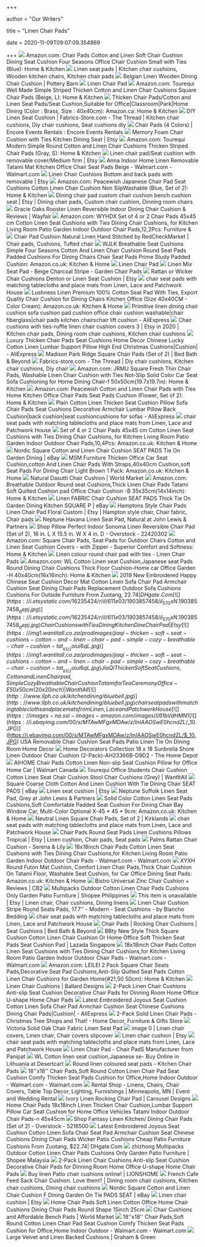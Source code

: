 +++
        
author = "Our Writers"
        
title = "Linen Chair Pads"
        
date = 2020-11-09T09:07:09.354869
        
+++
[ ![](https://images-na.ssl-images-amazon.com/images/I/61%2BgKWbtjZL._AC_SX522_.jpg)](https://images-na.ssl-images-amazon.com/images/I/61%2BgKWbtjZL._AC_SX522_.jpg) Amazon.com: Chair Pads Cotton and Linen Soft Chair Cushion Dining Seat  Cushion Four Seasons Office Chair Cushion Small with Ties (Blue): Home &  Kitchen
[ ![](https://i.pinimg.com/originals/07/e2/d4/07e2d4dbcce1c58633a678fa64358c3a.jpg)](https://i.pinimg.com/originals/07/e2/d4/07e2d4dbcce1c58633a678fa64358c3a.jpg) Linen seat pads | Kitchen chair cushions, Wooden kitchen chairs, Kitchen chair  pads
[ ![](https://assets.pbimgs.com/pbimgs/ab/images/dp/wcm/202034/0718/belgian-linen-dining-chair-cushion-c.jpg)](https://assets.pbimgs.com/pbimgs/ab/images/dp/wcm/202034/0718/belgian-linen-dining-chair-cushion-c.jpg) Belgian Linen Wooden Dining Chair Cushion | Pottery Barn
[ ![](https://www.provincialhomeliving.com.au//media/catalog/product/cache/1/thumbnail/9df78eab33525d08d6e5fb8d27136e95/1/0/1053033_A.jpg)](https://www.provincialhomeliving.com.au//media/catalog/product/cache/1/thumbnail/9df78eab33525d08d6e5fb8d27136e95/1/0/1053033_A.jpg) Linen Chair Pad
[ ![](https://images-na.ssl-images-amazon.com/images/I/61y29Fq0L5L._AC_SX522_.jpg)](https://images-na.ssl-images-amazon.com/images/I/61y29Fq0L5L._AC_SX522_.jpg) Amazon.com: Tourequi Well Made Simple Striped Thicken Cotton and Linen  Chair Cushions Square Chair Pads (Beige, L): Home & Kitchen
[ ![](https://images-na.ssl-images-amazon.com/images/I/71wcvXIJnSL._AC_SL1024_.jpg)](https://images-na.ssl-images-amazon.com/images/I/71wcvXIJnSL._AC_SL1024_.jpg) Thicken Chair Pads/Cotton and Linen Seat Pads/Seat Cushion,Suitable for  Office|Classroom|Park|Home Dining (Color : Brass, Size : 40x40cm):  Amazon.ca: Home & Kitchen
[ ![](https://i.pinimg.com/originals/4b/57/22/4b5722bf8366120796183c96df7eb87e.jpg)](https://i.pinimg.com/originals/4b/57/22/4b5722bf8366120796183c96df7eb87e.jpg) DIY Linen Seat Cushion | Fabrics-Store.com - The Thread | Kitchen chair  cushions, Diy chair cushions, Seat cushions diy
[ ![](https://www.encoreeventsrentals.com/wp-content/uploads/2017/08/Chair-Pad-Natural-Linen-1.jpg)](https://www.encoreeventsrentals.com/wp-content/uploads/2017/08/Chair-Pad-Natural-Linen-1.jpg) Chair Pads (4 Colors) | Encore Events Rentals : Encore Events Rentals
[ ![](https://i.etsystatic.com/16235424/r/il/d6e811/1852666196/il_570xN.1852666196_j660.jpg)](https://i.etsystatic.com/16235424/r/il/d6e811/1852666196/il_570xN.1852666196_j660.jpg) Memory Foam Chair Cushion with Ties Kitchen Dining Seat | Etsy
[ ![](https://images-na.ssl-images-amazon.com/images/I/51lt%2B%2BLhI-L._AC_SX522_.jpg)](https://images-na.ssl-images-amazon.com/images/I/51lt%2B%2BLhI-L._AC_SX522_.jpg) Amazon.com: Tourequi Modern Simple Round Cotton and Linen Chair Cushions  Thicken Striped Chair Pads (Gray, S): Home & Kitchen
[ ![](https://i.etsystatic.com/16757758/r/il/5ca4e3/1798836008/il_570xN.1798836008_itv1.jpg)](https://i.etsystatic.com/16757758/r/il/5ca4e3/1798836008/il_570xN.1798836008_itv1.jpg) Linen chair pad/Seat cushion with removable cover/Medium firm | Etsy
[ ![](https://i5.walmartimages.com/asr/cdd76468-1691-4798-8599-8f854e58db81_1.d6ad6ea7f41f18dab0d41c1cc75d1240.jpeg)](https://i5.walmartimages.com/asr/cdd76468-1691-4798-8599-8f854e58db81_1.d6ad6ea7f41f18dab0d41c1cc75d1240.jpeg) Anna Indoor Home Linen Removable Tatami Mat Kitchen Office Chair Seat Pads  Beige - Walmart.com - Walmart.com
[ ![](https://i.etsystatic.com/16757758/r/il/cea9fc/1774635800/il_570xN.1774635800_t5zh.jpg)](https://i.etsystatic.com/16757758/r/il/cea9fc/1774635800/il_570xN.1774635800_t5zh.jpg) Linen Chair Cushions Bottom and back pads with removable | Etsy
[ ![](https://images-na.ssl-images-amazon.com/images/I/71gMQ1uN7bL._AC_SX522_.jpg)](https://images-na.ssl-images-amazon.com/images/I/71gMQ1uN7bL._AC_SX522_.jpg) Amazon.com: Peacewish Japanese Chair Pad Seat Cushions Cotton Linen Chair  Cushion Non SlipWashable (Blue, Set of 2): Home & Kitchen
[ ![](https://i.pinimg.com/736x/01/af/84/01af842d79c22cd4a2f6155afcd1d769.jpg)](https://i.pinimg.com/736x/01/af/84/01af842d79c22cd4a2f6155afcd1d769.jpg) Dining chair pad custom chair cushion bench cushion seat | Etsy | Dining chair  pads, Custom chair cushion, Dinning room chairs
[ ![](https://secure.img1-fg.wfcdn.com/im/04441806/resize-h800-w800%5Ecompr-r85/7596/75966943/Rooster+Linen+Reversible+Indoor+Dining+Chair+Cushion.jpg)](https://secure.img1-fg.wfcdn.com/im/04441806/resize-h800-w800%5Ecompr-r85/7596/75966943/Rooster+Linen+Reversible+Indoor+Dining+Chair+Cushion.jpg) Gracie Oaks Rooster Linen Reversible Indoor Dining Chair Cushion & Reviews  | Wayfair
[ ![](https://images-na.ssl-images-amazon.com/images/I/61F7Zb0yBLL._AC_SY355_.jpg)](https://images-na.ssl-images-amazon.com/images/I/61F7Zb0yBLL._AC_SY355_.jpg) Amazon.com: WYHDX Set of 4 or 2 Chair Pads 45x45 cm Cotton Linen Seat  Cushions with Ties Dining Chair Cushions, for Kitchen Living Room Patio  Garden Indoor Outdoor Chair Pads,12,2Pcs: Furniture &
[ ![](https://i.pinimg.com/originals/92/61/3f/92613fe524219ab6639e0fc072b2b444.jpg)](https://i.pinimg.com/originals/92/61/3f/92613fe524219ab6639e0fc072b2b444.jpg) Chair Pad Cushion Natural Linen Hand Stitched by RedCheckMarket | Chair pads,  Cushions, Tufted chair
[ ![](https://images-na.ssl-images-amazon.com/images/I/61HBFUUDvaL._AC_SY450_.jpg)](https://images-na.ssl-images-amazon.com/images/I/61HBFUUDvaL._AC_SY450_.jpg) WJLK Breathable Seat Cushions Simple Four Seasons Cotton And Linen Chair  Cushion Round Seat Pads Padded Cushions For Dining Chairs Chair Seat Pads  Prime Study Padded Cushion: Amazon.co.uk: Kitchen & Home
[ ![](https://www.provincialhomeliving.com.au//media/catalog/product/cache/1/thumbnail/9df78eab33525d08d6e5fb8d27136e95/1/0/1053034_A.jpg)](https://www.provincialhomeliving.com.au//media/catalog/product/cache/1/thumbnail/9df78eab33525d08d6e5fb8d27136e95/1/0/1053034_A.jpg) Linen Chair Pad
[ ![](https://www.lamaisonbleue.co.uk/productpics/2599_z.jpg)](https://www.lamaisonbleue.co.uk/productpics/2599_z.jpg) Linen Mix Seat Pad - Beige Charcoal Stripe - Garden Chair Pads
[ ![](https://i.etsystatic.com/8620593/r/il/3808c3/2031629896/il_570xN.2031629896_9vle.jpg)](https://i.etsystatic.com/8620593/r/il/3808c3/2031629896/il_570xN.2031629896_9vle.jpg) Rattan or Wicker Chair Cushions Denton or Linen Seat Cushion | Etsy
[ ![](http://www.llph.co.uk/kitchendining/primavera-colourrange.jpg)](http://www.llph.co.uk/kitchendining/primavera-colourrange.jpg) chair seat pads with matching tablecloths and place mats from Linen, Lace  and Patchwork House
[ ![](https://images-na.ssl-images-amazon.com/images/I/714acT-T7bL._AC_SL1280_.jpg)](https://images-na.ssl-images-amazon.com/images/I/714acT-T7bL._AC_SL1280_.jpg) Lushness Linen Premium 100% Cotton Seat Pad With Ties, Export Quality Chair  Cushion for Dining Chairs Kitchen Office (Size 40x40CM - Color Cream):  Amazon.co.uk: Kitchen & Home
[ ![](https://ae01.alicdn.com/kf/HTB1TV5qIFXXXXb.XpXXq6xXFXXXx/Primitive-linen-dining-chair-cushion-sofa-cushion-pad-cushion-office-chair-cushion-washable.jpg)](https://ae01.alicdn.com/kf/HTB1TV5qIFXXXXb.XpXXq6xXFXXXx/Primitive-linen-dining-chair-cushion-sofa-cushion-pad-cushion-office-chair-cushion-washable.jpg) Primitive linen dining chair cushion sofa cushion pad cushion office chair  cushion washable|chair fiberglass|chair pads kitchen chairschair lift  cushion - AliExpress
[ ![](https://i.pinimg.com/originals/38/77/93/3877930c2c874f297c5e1db274a3048a.jpg)](https://i.pinimg.com/originals/38/77/93/3877930c2c874f297c5e1db274a3048a.jpg) Chair cushions with ties-ruffle linen chair cushion covers 3 | Etsy in 2020  | Kitchen chair pads, Dining room chair cushions, Kitchen chair cushions
[ ![](https://ae01.alicdn.com/kf/HTB1UDCjXznuK1RkSmFPq6AuzFXa7/Luxury-Thicken-Chair-Pads-Seat-Cushions-Home-Decor-Chinese-Lucky-Cotton-Linen-Lumbar-Support-Pillow-High.jpg_Q90.jpg_.webp)](https://ae01.alicdn.com/kf/HTB1UDCjXznuK1RkSmFPq6AuzFXa7/Luxury-Thicken-Chair-Pads-Seat-Cushions-Home-Decor-Chinese-Lucky-Cotton-Linen-Lumbar-Support-Pillow-High.jpg_Q90.jpg_.webp) Luxury Thicken Chair Pads Seat Cushions Home Decor Chinese Lucky Cotton  Linen Lumbar Support Pillow High End Christmas Cushions|Cushion| -  AliExpress
[ ![](https://b3h2.scene7.com/is/image/BedBathandBeyond/186089864492988p?$690$&wid=690&hei=690)](https://b3h2.scene7.com/is/image/BedBathandBeyond/186089864492988p?$690$&wid=690&hei=690) Madison Park Ridge Square Chair Pads (Set of 2) | Bed Bath & Beyond
[ ![](https://i.pinimg.com/originals/ed/45/0d/ed450d7d2f9a7e53b632f1afe42e377e.jpg)](https://i.pinimg.com/originals/ed/45/0d/ed450d7d2f9a7e53b632f1afe42e377e.jpg) Fabrics-store.com - The Thread | Diy chair cushions, Kitchen chair cushions,  Diy chair
[ ![](https://images-na.ssl-images-amazon.com/images/I/61oAG-G1FkL._AC_SX522_.jpg)](https://images-na.ssl-images-amazon.com/images/I/61oAG-G1FkL._AC_SX522_.jpg) Amazon.com: JRMU Square Fresh Thin Chair Pads, Washable Linen Chair Cushion  with Ties Not-Slip Solid Color Car Seat Sofa Cushioning for Home Dining  Chair-f 50x50cm(19.7x19.7in): Home & Kitchen
[ ![](https://images-na.ssl-images-amazon.com/images/I/71kDkh%2BgUeL._AC_SL1001_.jpg)](https://images-na.ssl-images-amazon.com/images/I/71kDkh%2BgUeL._AC_SL1001_.jpg) Amazon.com: Peacewish Cotton and Linen Chair Pads with Ties Home Kitchen  Office Chair Pads Seat Pads Cushion (Flower, Set of 2): Home & Kitchen
[ ![](https://ae01.alicdn.com/kf/HTB1CErYgYsTMeJjy1zcq6xAgXXaY/Plain-Cotton-Linen-Thicken-Seat-Cushion-Pillow-Sofa-Chair-Pads-Seat-Cushions-Decorative-Armchair-Lumbar-Pillow.jpg_Q90.jpg_.webp)](https://ae01.alicdn.com/kf/HTB1CErYgYsTMeJjy1zcq6xAgXXaY/Plain-Cotton-Linen-Thicken-Seat-Cushion-Pillow-Sofa-Chair-Pads-Seat-Cushions-Decorative-Armchair-Lumbar-Pillow.jpg_Q90.jpg_.webp) Plain Cotton Linen Thicken Seat Cushion Pillow Sofa Chair Pads Seat Cushions  Decorative Armchair Lumbar Pillow Back Cushion|back cushion|seat  cushioncushions for sofas - AliExpress
[ ![](http://www.llph.co.uk/kitchendining/CountyTickingSeatPadGrey.jpg)](http://www.llph.co.uk/kitchendining/CountyTickingSeatPadGrey.jpg) chair seat pads with matching tablecloths and place mats from Linen, Lace  and Patchwork House
[ ![](https://images-na.ssl-images-amazon.com/images/I/71JTaP3G5xL._AC_SY450_.jpg)](https://images-na.ssl-images-amazon.com/images/I/71JTaP3G5xL._AC_SY450_.jpg) Set of 4 or 2 Chair Pads 45x45 cm Cotton Linen Seat Cushions with Ties  Dining Chair Cushions, for Kitchen Living Room Patio Garden Indoor Outdoor Chair  Pads,10,4Pcs: Amazon.co.uk: Kitchen & Home
[ ![](https://i.ebayimg.com/images/g/yzsAAOSwCaJe7FH5/s-l300.jpg)](https://i.ebayimg.com/images/g/yzsAAOSwCaJe7FH5/s-l300.jpg) Nordic Square Cotton and Linen Chair Cushion SEAT PADS Tie On Garden Dining  | eBay
[ ![](https://images-na.ssl-images-amazon.com/images/I/61LH39GVIqL._AC_SL1001_.jpg)](https://images-na.ssl-images-amazon.com/images/I/61LH39GVIqL._AC_SL1001_.jpg) MSM Furniture Thicken Office Car Seat Cushion,cotton And Linen Chair Pads  With Straps,40x40cm Cushion,soft Seat Pads For Dining Chair Light Brown 1  Pack: Amazon.co.uk: Kitchen & Home
[ ![](https://ii2.worldmarket.com/fcgi-bin/iipsrv.fcgi?FIF=/images/worldmarket/source/21932_XXX_v1.tif&wid=650&cvt=jpeg)](https://ii2.worldmarket.com/fcgi-bin/iipsrv.fcgi?FIF=/images/worldmarket/source/21932_XXX_v1.tif&wid=650&cvt=jpeg) Natural Dasutti Chair Cushion | World Market
[ ![](https://images-na.ssl-images-amazon.com/images/I/61O%2BwwFbptL._AC_SX522_.jpg)](https://images-na.ssl-images-amazon.com/images/I/61O%2BwwFbptL._AC_SX522_.jpg) Amazon.com: Breathable Outdoor Round seat Cushions,Thick Linen Chair Pads  Tatami Soft Quilted Cushion pad Office Chair Cushion -B 35x35cm(14x14inch):  Home & Kitchen
[ ![](https://pg-cdn-a2.datacaciques.com/00/MTQ4NTU1/19/11/19/je2xt6dzl9994v9t/26f9bb3ec65f4046.jpg)](https://pg-cdn-a2.datacaciques.com/00/MTQ4NTU1/19/11/19/je2xt6dzl9994v9t/26f9bb3ec65f4046.jpg) Linen FABRIC Chair Cushion SEAT PADS Thick Tie On Garden Dining Kitchen  SQUARE P | eBay
[ ![](https://i.pinimg.com/originals/94/48/fb/9448fbaf2f18d3958474043a422580dd.jpg)](https://i.pinimg.com/originals/94/48/fb/9448fbaf2f18d3958474043a422580dd.jpg) Hamptons Style Chair Pads Linen Chair Pad Floral Custom | Etsy | Hampton  style chair, Chair fabric, Chair pads
[ ![](https://johnlewis.scene7.com/is/image/JohnLewis/237189649?$rsp-pdp-port-1440$)](https://johnlewis.scene7.com/is/image/JohnLewis/237189649?$rsp-pdp-port-1440$) Neptune Havana Linen Seat Pad, Natural at John Lewis & Partners
[ ![](https://ak1.ostkcdn.com/images/products/22420302/Pillow-Perfect-Indoor-Sonoma-Linen-Reversible-Chair-Pad-Set-of-2-16-in.-L-X-15.5-in.-W-X-4-in.-D-e991a254-3817-45eb-b41f-4d6ae0660f73.jpg)](https://ak1.ostkcdn.com/images/products/22420302/Pillow-Perfect-Indoor-Sonoma-Linen-Reversible-Chair-Pad-Set-of-2-16-in.-L-X-15.5-in.-W-X-4-in.-D-e991a254-3817-45eb-b41f-4d6ae0660f73.jpg) Shop Pillow Perfect Indoor Sonoma Linen Reversible Chair Pad (Set of 2), 16  in. L X 15.5 in. W X 4 in. D - Overstock - 22420302
[ ![](https://images-na.ssl-images-amazon.com/images/I/81OaLmdr78L._AC_SX522_.jpg)](https://images-na.ssl-images-amazon.com/images/I/81OaLmdr78L._AC_SX522_.jpg) Amazon.com: Square Chair Pads, Seat Pads for Outdoor Chairs Cotton and Linen  Seat Cushion Covers - with Zipper - Superior Comfort and Softness: Home &  Kitchen
[ ![](https://www.lamaisonbleue.co.uk/productpics/1249_z.jpg)](https://www.lamaisonbleue.co.uk/productpics/1249_z.jpg) Linen colour round chair pad with ties - Linen Chair Pads
[ ![](https://images-na.ssl-images-amazon.com/images/I/61WUjrRS2dL._AC_SX522_.jpg)](https://images-na.ssl-images-amazon.com/images/I/61WUjrRS2dL._AC_SX522_.jpg) Amazon.com: WL Cotton Linen seat Cushion,Japanese seat Pads Round Dining Chair  Cushions Thick Floor Cushion-Home car Office Garden -H 40x40cm(16x16inch):  Home & Kitchen
[ ![](https://image.dhgate.com/0x0s/f2-albu-g10-M00-88-DF-rBVaWV1gikiAGhWHAAbJAPYycPc447.jpg/2019-new-embroidered-happy-chinese-seat-cushion.jpg)](https://image.dhgate.com/0x0s/f2-albu-g10-M00-88-DF-rBVaWV1gikiAGhWHAAbJAPYycPc447.jpg/2019-new-embroidered-happy-chinese-seat-cushion.jpg) 2019 New Embroidered Happy Chinese Seat Cushion Decor Mat Cotton Linen Sofa Chair  Pad Armchair Cushion Seat Dining Chair Pads Replacement Outdoor Sofa Cushions  Cushions For Outside Furniture From Zuotang, $22.74| DHgate.Com
[ ![](https://i.etsystatic.com/16235424/r/il/611e03/1903857458/il_570xN.1903857458_qepj.jpg)](https://i.etsystatic.com/16235424/r/il/611e03/1903857458/il_570xN.1903857458_qepj.jpg) Chair Cushions with Ties Dining Kitchen Dine Chair Pad | Etsy
[ ![](https://img1.wantitall.co.za/prodimages/jiaqi-thicken-soft-seat-cushions-cotton-and-linen-chair-pad-simple-cozy-breathable-chair-cushion-tat__6122oiui6qL.jpg)](https://img1.wantitall.co.za/prodimages/jiaqi-thicken-soft-seat-cushions-cotton-and-linen-chair-pad-simple-cozy-breathable-chair-cushion-tat__6122oiui6qL.jpg) JiaQi Thicken Soft Seat Cushions,Cotton and Linen Chair pad,Simple Cozy  Breathable Chair Cushion Tatami for Tea Ceremony Office-E  50x50cm(20x20inch) | WantItAll
[ ![](http://www.llph.co.uk/kitchendining/bluebell.jpg)](http://www.llph.co.uk/kitchendining/bluebell.jpg) chair seat pads with matching tablecloths and place mats from Linen, Lace  and Patchwork House
[ ![](https://images-na.ssl-images-amazon.com/images/I/61bVdHMN1%2BL._AC_SX522_.jpg)](https://images-na.ssl-images-amazon.com/images/I/61bVdHMN1%2BL._AC_SX522_.jpg) Amazon.com: Peacewish Thicken Chair Cushion Cotton Linen Seat Pads Cushion  Pillow for Office, Home Or Car Sitting (Black, M): Home & Kitchen
[ ![](https://i.ebayimg.com/00/s/MTAwMFgxMDAw/z/InIAAOSwE0hcndZL/$_10.JPG)](https://i.ebayimg.com/00/s/MTAwMFgxMDAw/z/InIAAOSwE0hcndZL/$_10.JPG) USA Removable Chair Cushion Seat Pads Patio Linen Tie On Dining Room Home  Decor
[ ![](https://images.homedepot-static.com/productImages/4a29287b-4ddf-490d-9196-5da9339baece/svn/home-decorators-collection-lounge-chair-cushions-ah23366b-d9d2-64_1000.jpg)](https://images.homedepot-static.com/productImages/4a29287b-4ddf-490d-9196-5da9339baece/svn/home-decorators-collection-lounge-chair-cushions-ah23366b-d9d2-64_1000.jpg) Home Decorators Collection 18 x 18 Sunbrella Shore Linen Outdoor Chair  Cushion (2-Pack)-AH23366B-D9D2 - The Home Depot
[ ![](https://i5.walmartimages.com/asr/763d81d1-ea20-4682-9eb0-896764a660eb.09922e07596e46ab5d65dbb456c3690c.jpeg?odnHeight=2000&odnWidth=2000&odnBg=ffffff)](https://i5.walmartimages.com/asr/763d81d1-ea20-4682-9eb0-896764a660eb.09922e07596e46ab5d65dbb456c3690c.jpeg?odnHeight=2000&odnWidth=2000&odnBg=ffffff) AIHOME Chair Pads Cotton Linen Non-slip Seat Cushion Pillow for Office Home  Car | Walmart Canada
[ ![](https://img1.wantitall.co.za/prodimages/tourequi-office-students-chair-cushion-cotton-linen-seat-chair-cushion-stool-chair-cushions-grey__5156wcIcpGL.jpg)](https://img1.wantitall.co.za/prodimages/tourequi-office-students-chair-cushion-cotton-linen-seat-chair-cushion-stool-chair-cushions-grey__5156wcIcpGL.jpg) Tourequi Office Students Chair Cushion Cotton Linen Seat Chair Cushion  Stool Chair Cushions (Grey) | WantItAll
[ ![](https://i.ebayimg.com/images/g/f18AAOSwadhfBXjU/s-l300.jpg)](https://i.ebayimg.com/images/g/f18AAOSwadhfBXjU/s-l300.jpg) Square Coarse Cloth Cotton And Linen Cushion With Tie Dining Chair SEAT PADS  | eBay
[ ![](https://i.etsystatic.com/22643163/d/il/66c0a1/2409850942/il_340x270.2409850942_jthw.jpg?version=0)](https://i.etsystatic.com/22643163/d/il/66c0a1/2409850942/il_340x270.2409850942_jthw.jpg?version=0) Linen seat cushion | Etsy
[ ![](https://johnlewis.scene7.com/is/image/JohnLewis/237189648?$rsp-pdp-port-1440$)](https://johnlewis.scene7.com/is/image/JohnLewis/237189648?$rsp-pdp-port-1440$) Neptune Suffolk Linen Seat Pad, Grey at John Lewis & Partners
[ ![](https://images-na.ssl-images-amazon.com/images/I/51XDU-AV2%2BL._AC_SY450_.jpg)](https://images-na.ssl-images-amazon.com/images/I/51XDU-AV2%2BL._AC_SY450_.jpg) Solid Color Cotton Linen Seat Pads Cushions,Soft Comfortable Padded Seat  Cushion For Dining Chair Bay Window Car, Multi-Color Optional X-45 * 45 *  9cm: Amazon.co.uk: Kitchen & Home
[ ![](https://images.kirklands.com/is/image/Kirklands/208489_1?$tProduct$)](https://images.kirklands.com/is/image/Kirklands/208489_1?$tProduct$) Neutral Linen Square Chair Pads, Set of 2 | Kirklands
[ ![](http://www.llph.co.uk/kitchendining/county-cornish-blue.jpg)](http://www.llph.co.uk/kitchendining/county-cornish-blue.jpg) chair seat pads with matching tablecloths and place mats from Linen, Lace  and Patchwork House
[ ![](https://i.pinimg.com/originals/8f/a1/c2/8fa1c2ff32f0a8bc2ee766df6168ba27.jpg)](https://i.pinimg.com/originals/8f/a1/c2/8fa1c2ff32f0a8bc2ee766df6168ba27.jpg) Chair Pads Round Seat Pads Linen Cushions Pillows Tropical | Etsy | Linen  cushion, Chair pads, Seat pads
[ ![](https://www.serenaandlily.com/on/demandware.static/-/Sites-masterCatalog_SerenaandLily/default/dw0e206c92/hi-res/Furn_Palms_Chair_Foxwood_Blue_White_Stripe_Cushion_Angle_MV_0735_Crop_SH.jpg)](https://www.serenaandlily.com/on/demandware.static/-/Sites-masterCatalog_SerenaandLily/default/dw0e206c92/hi-res/Furn_Palms_Chair_Foxwood_Blue_White_Stripe_Cushion_Angle_MV_0735_Crop_SH.jpg) Palms Rattan Chair Cushion - Serena & Lily
[ ![](https://i5.walmartimages.com/asr/325d4cc6-bcac-4824-a53d-34fde397dfef.4ef9e90dc575716b6f6ab73ff964157d.jpeg?odnWidth=612&odnHeight=612&odnBg=ffffff)](https://i5.walmartimages.com/asr/325d4cc6-bcac-4824-a53d-34fde397dfef.4ef9e90dc575716b6f6ab73ff964157d.jpeg?odnWidth=612&odnHeight=612&odnBg=ffffff) 18x18inch Chair Pads Cotton Linen Seat Cushions with Ties Dining Chair  Cushions,for Kitchen Living Room Patio Garden Indoor Outdoor Chair Pads -  Walmart.com - Walmart.com
[ ![](https://images-na.ssl-images-amazon.com/images/I/71yiAUMH5hL._AC_SL1024_.jpg)](https://images-na.ssl-images-amazon.com/images/I/71yiAUMH5hL._AC_SL1024_.jpg) XYXH Round Futon Mat Cushion, Comfort Linen Chair Pads,Thick Chair Cushion  On Tatami Floor, Washable Seat Cushion, for Car Office Dining Seat Pads:  Amazon.co.uk: Kitchen & Home
[ ![](https://cb2.scene7.com/is/image/CB2/BistroChairCushionSHF16_1x1)](https://cb2.scene7.com/is/image/CB2/BistroChairCushionSHF16_1x1) Bistro Universal Zinc Chair Cushion + Reviews | CB2
[ ![](https://cf.shopee.ph/file/3f0b987176e1508cb6228c71cff2ccab)](https://cf.shopee.ph/file/3f0b987176e1508cb6228c71cff2ccab) Multipacks Outdoor Cotton Linen Chair Pads Cushions Only Garden Patio  Furniture | Shopee Philippines
[ ![](https://i.pinimg.com/originals/9a/3f/d5/9a3fd5e46885169e3e2f92fe8d577f7a.jpg)](https://i.pinimg.com/originals/9a/3f/d5/9a3fd5e46885169e3e2f92fe8d577f7a.jpg) This item is unavailable | Etsy | Linen chair, Chair cushions, Dining linens
[ ![](https://st.hzcdn.com/simgs/9aa16c060cb0491e_4-5912/home-design.jpg)](https://st.hzcdn.com/simgs/9aa16c060cb0491e_4-5912/home-design.jpg) Linen Chair Cushion Stripe Round Seats Pads, 17.7'' - Modern - Seat Cushions  - by Blancho Bedding
[ ![](http://www.llph.co.uk/kitchendining/polperro.jpg)](http://www.llph.co.uk/kitchendining/polperro.jpg) chair seat pads with matching tablecloths and place mats from Linen, Lace  and Patchwork House
[ ![](https://b3h2.scene7.com/is/image/BedBathandBeyond/NEW%20Chair%20Pads%20Table%20Linens2020211?$content$)](https://b3h2.scene7.com/is/image/BedBathandBeyond/NEW%20Chair%20Pads%20Table%20Linens2020211?$content$) Chair Pads | Rocking Chair Cushions | Seat Cushions | Bed Bath & Beyond
[ ![](https://my-test-11.slatic.net/p/e14015f0085b2a311ccbbb284a1fb9a9.jpg_340x340q80.jpg_.webp)](https://my-test-11.slatic.net/p/e14015f0085b2a311ccbbb284a1fb9a9.jpg_340x340q80.jpg_.webp) BBty New Style Thick Square Cushion Cotton Linen Chair Cushion Or Home  Office Soft Thicken Seat Pads Seat Cushion Pad | Lazada Singapore
[ ![](https://i5.walmartimages.com/asr/a740fd56-3f0b-4f6e-82c6-6fbdbbd0bbc0.9f5cfb1ab14ac38102f6f5142a621716.jpeg?odnWidth=612&odnHeight=612&odnBg=ffffff)](https://i5.walmartimages.com/asr/a740fd56-3f0b-4f6e-82c6-6fbdbbd0bbc0.9f5cfb1ab14ac38102f6f5142a621716.jpeg?odnWidth=612&odnHeight=612&odnBg=ffffff) 18x18inch Chair Pads Cotton Linen Seat Cushions with Ties Dining Chair  Cushions,for Kitchen Living Room Patio Garden Indoor Outdoor Chair Pads -  Walmart.com - Walmart.com
[ ![](https://images-na.ssl-images-amazon.com/images/I/61R3qndgs2L._AC_SX522_.jpg)](https://images-na.ssl-images-amazon.com/images/I/61R3qndgs2L._AC_SX522_.jpg) Amazon.com: LEILEI 2 Pack Square Chair Seats Pads,Decorative Seat Pad  Cushions,Anti-Slip Quilted Seat Pads Cotton Linen Chair Cushions for Garden  Home(#21,50 50cm): Home & Kitchen
[ ![](https://akamai-scene7.ballarddesigns.com/is/image/ballarddesigns/SH083_main?$w170$)](https://akamai-scene7.ballarddesigns.com/is/image/ballarddesigns/SH083_main?$w170$) Linen Chair Cushions | Ballard Designs
[ ![](https://ak1.ostkcdn.com/images/products/30740767/VCNY-Home-Christina-Memory-Foam-Chair-Pad-2-Pack-Set-cae52af2-5000-41b8-ad8b-ade0a4ab2f74_600.jpg)](https://ak1.ostkcdn.com/images/products/30740767/VCNY-Home-Christina-Memory-Foam-Chair-Pad-2-Pack-Set-cae52af2-5000-41b8-ad8b-ade0a4ab2f74_600.jpg) 2-Pack Linen Chair Cushions Anti-slip Seat Cushion Decorative Chair Pads  for Dinning Room Home Office U-shape Home Chair Pads
[ ![](https://ae01.alicdn.com/kf/H184293a26f294dde939d238c39b26032j/Latest-Embroidered-Joyous-Seat-Cushion-Cotton-Linen-Sofa-Chair-Pad-Armchair-Cushion-Seat-Chinese-Cushions-Dining.jpg)](https://ae01.alicdn.com/kf/H184293a26f294dde939d238c39b26032j/Latest-Embroidered-Joyous-Seat-Cushion-Cotton-Linen-Sofa-Chair-Pad-Armchair-Cushion-Seat-Chinese-Cushions-Dining.jpg) Latest Embroidered Joyous Seat Cushion Cotton Linen Sofa Chair Pad Armchair Cushion  Seat Chinese Cushions Dining Chair Pads|Cushion| - AliExpress
[ ![](https://cdn-tp3.mozu.com/24484-36801/cms/36801/files/cd8055a3-afc1-4cfc-94ce-426e93716050?maxWidth=350&_mzcb=_1592253161623)](https://cdn-tp3.mozu.com/24484-36801/cms/36801/files/cd8055a3-afc1-4cfc-94ce-426e93716050?maxWidth=350&_mzcb=_1592253161623) 2-Pack Solid Linen Chair Pads - Christmas Tree Shops and That! - Home  Decor, Furniture & Gifts Store
[ ![](https://media.topfurniture.co.uk/catalog/product/cache/0b808210ae907d8f47b43cfed1a3a351/v/i/victor172-victoria-solid-oak-dining-room-chairs-beige-linen-fabric-pads-1.jpg)](https://media.topfurniture.co.uk/catalog/product/cache/0b808210ae907d8f47b43cfed1a3a351/v/i/victor172-victoria-solid-oak-dining-room-chairs-beige-linen-fabric-pads-1.jpg) Victoria Solid Oak Chair Fabric Linen Seat Pad
[ ![](https://i.pinimg.com/736x/0d/3e/6f/0d3e6f3700f0249000b793c89631640a.jpg)](https://i.pinimg.com/736x/0d/3e/6f/0d3e6f3700f0249000b793c89631640a.jpg) image 0 | Linen chair covers, Linen chair, Chair covers slipcover
[ ![](https://i.etsystatic.com/17929539/d/il/1892fd/2555600202/il_340x270.2555600202_1p1s.jpg?version=0)](https://i.etsystatic.com/17929539/d/il/1892fd/2555600202/il_340x270.2555600202_1p1s.jpg?version=0) Linen chair cushion | Etsy
[ ![](http://www.llph.co.uk/kitchendining/primavera-pink-buttoned-seat-pad.jpg)](http://www.llph.co.uk/kitchendining/primavera-pink-buttoned-seat-pad.jpg) chair seat pads with matching tablecloths and place mats from Linen, Lace  and Patchwork House
[ ![](https://5.imimg.com/data5/SELLER/Default/2020/8/XA/XA/WD/71423606/6-500x500.jpg)](https://5.imimg.com/data5/SELLER/Default/2020/8/XA/XA/WD/71423606/6-500x500.jpg) Linen Chair Pad - Chair PadS Manufacturer from Panipat
[ ![](https://images-na.ssl-images-amazon.com/images/I/71T99Tp4pHL.jpg)](https://images-na.ssl-images-amazon.com/images/I/71T99Tp4pHL.jpg) WL Cotton linen seat cushion,Japanese se- Buy Online in Lithuania at  Desertcart
[ ![](https://www.lamaisonbleue.co.uk/productpics/2745_z.jpg)](https://www.lamaisonbleue.co.uk/productpics/2745_z.jpg) Round linen coloured seat pads - Kitchen Chair Pads
[ ![](https://i5.walmartimages.com/asr/509d3d8c-400e-48f8-bc54-be90586d2225_1.a28f48d6e0d67c2c4be0669e03b2e765.jpeg)](https://i5.walmartimages.com/asr/509d3d8c-400e-48f8-bc54-be90586d2225_1.a28f48d6e0d67c2c4be0669e03b2e765.jpeg) 18''x18'' Chair Pads,Soft Round Cotton Linen Chair Pad Seat Cushion Comfy  Thicken Seat Pads Cushion for Office,Home Indoor Outdoor - Walmart.com -  Walmart.com
[ ![](https://www.lineneffects.com/images/prod/ChairPadsLR.jpg)](https://www.lineneffects.com/images/prod/ChairPadsLR.jpg) Rental Shop - Linens, Chairs, Chair Covers, Table Top Decor, Lighting,  Furnishings | Minneapolis, MN | Event and Wedding Rental
[ ![](https://www.babybedding.com/images/products/ivory-linen-rocking-chair-pad_large.jpg)](https://www.babybedding.com/images/products/ivory-linen-rocking-chair-pad_large.jpg) Ivory Linen Rocking Chair Pad | Carousel Designs
[ ![](https://my-test-11.slatic.net/p/daad5df58019188be4cd918f992abff3.jpg)](https://my-test-11.slatic.net/p/daad5df58019188be4cd918f992abff3.jpg) Home Chair Pads 18x18inch Linen Thicken Chair Cushion,Lumbar Support Pillow  Car Seat Cushion for Home Office Vehicles Tatami Indoor Outdoor Chair Pads-n  45x45cm
[ ![](https://ak1.ostkcdn.com/images/products/P13044254.jpg?impolicy=medium)](https://ak1.ostkcdn.com/images/products/P13044254.jpg?impolicy=medium) Shop Fantasy Linen Kitchen/ Dining Chair Pads (Set of 2) - Overstock -  5216500
[ ![](https://www.dhresource.com/0x0/f2/albu/g10/M01/A4/21/rBVaWV1geUOARXgeAAZXfgt2Cbg214.jpg/latest-embroidered-joyous-seat-cushion-cotton.jpg)](https://www.dhresource.com/0x0/f2/albu/g10/M01/A4/21/rBVaWV1geUOARXgeAAZXfgt2Cbg214.jpg/latest-embroidered-joyous-seat-cushion-cotton.jpg) Latest Embroidered Joyous Seat Cushion Cotton Linen Sofa Chair Seat Pad  Armchair Cushion Seat Chinese Cushions Dining Chair Pads Wicker Patio  Cushions Cheap Patio Furniture Cushions From Zuotang, $22.74| DHgate.Com
[ ![](https://cf.shopee.com.my/file/d11000e96b38badff9c3ab65784d7ebb)](https://cf.shopee.com.my/file/d11000e96b38badff9c3ab65784d7ebb) zhizhong Multipacks Outdoor Cotton Linen Chair Pads Cushions Only Garden  Patio Furniture | Shopee Malaysia
[ ![](https://m.media-amazon.com/images/S/aplus-media/sc/9ed98d49-41a6-4922-9621-38979644ec7b.__CR0,0,970,600_PT0_SX970_V1___.jpg)](https://m.media-amazon.com/images/S/aplus-media/sc/9ed98d49-41a6-4922-9621-38979644ec7b.__CR0,0,970,600_PT0_SX970_V1___.jpg) 2-Pack Linen Chair Cushions Anti-slip Seat Cushion Decorative Chair Pads  for Dinning Room Home Office U-shape Home Chair Pads
[ ![](https://img.lionshome.co.uk/img/product/v2-zxcc-square-cotton-linen-chair-pads-thick-seat-cushion-comfo:T1BOYkNpWnA3aEV6UVlEVjBYUWp3SzF2R3h0N2ltR3R0WDJkdWhGdzZSYnE4VXhjbEhoWTc0eVNLRk45TW5xQnl3cndrUkdYNzg1RFRGV0hKWG1NWnc9PQ==)](https://img.lionshome.co.uk/img/product/v2-zxcc-square-cotton-linen-chair-pads-thick-seat-cushion-comfo:T1BOYkNpWnA3aEV6UVlEVjBYUWp3SzF2R3h0N2ltR3R0WDJkdWhGdzZSYnE4VXhjbEhoWTc0eVNLRk45TW5xQnl3cndrUkdYNzg1RFRGV0hKWG1NWnc9PQ==) Buy linen Patio chair cushions online! | LIONSHOME
[ ![](https://i.pinimg.com/originals/9b/04/80/9b048092031adba7226ee034bac4980a.jpg)](https://i.pinimg.com/originals/9b/04/80/9b048092031adba7226ee034bac4980a.jpg) French Cafe Feed Sack Chair Cushion. Love them!! | Dining room chair  cushions, Kitchen chair cushions, Dining chair cushions
[ ![](https://i.ebayimg.com/images/g/MnUAAOSwndFdsV1p/s-l300.jpg)](https://i.ebayimg.com/images/g/MnUAAOSwndFdsV1p/s-l300.jpg) Nordic Square Cotton and Linen Chair Cushion F Dining Garden On Tie PADS  SEAT | eBay
[ ![](https://i.etsystatic.com/17929539/d/il/9edbed/2440461584/il_340x270.2440461584_2k57.jpg?version=0)](https://i.etsystatic.com/17929539/d/il/9edbed/2440461584/il_340x270.2440461584_2k57.jpg?version=0) Linen chair cushion | Etsy
[ ![](https://m.media-amazon.com/images/I/81Wh9cq6OvL._AC._SR360,460.jpg)](https://m.media-amazon.com/images/I/81Wh9cq6OvL._AC._SR360,460.jpg) Home Chair Pads Soft Linen Cotton Office Home Chair Cushions Dining Chair  Pads Round Shape 15inch 25cm
[ ![](https://ii2.worldmarket.com/fcgi-bin/iipsrv.fcgi?FIF=/images/worldmarket/source/91838_XXX_v1.tif&wid=650&cvt=jpeg)](https://ii2.worldmarket.com/fcgi-bin/iipsrv.fcgi?FIF=/images/worldmarket/source/91838_XXX_v1.tif&wid=650&cvt=jpeg) Chair Cushions and Affordable Bench Pads | World Market
[ ![](https://i5.walmartimages.com/asr/151e8275-7469-4298-bf0f-95a906f94ecc_1.beea201e1d4ee1068f38cf40a4e79033.jpeg?odnWidth=612&odnHeight=612&odnBg=ffffff)](https://i5.walmartimages.com/asr/151e8275-7469-4298-bf0f-95a906f94ecc_1.beea201e1d4ee1068f38cf40a4e79033.jpeg?odnWidth=612&odnHeight=612&odnBg=ffffff) 18''x18'' Chair Pads,Soft Round Cotton Linen Chair Pad Seat Cushion Comfy  Thicken Seat Pads Cushion for Office,Home Indoor Outdoor - Walmart.com -  Walmart.com
[ ![](https://www.grahamandgreen.co.uk/media/catalog/product/v/e/velvet-and-linen-backed-floor-cushions2.jpg)](https://www.grahamandgreen.co.uk/media/catalog/product/v/e/velvet-and-linen-backed-floor-cushions2.jpg) Large Velvet and Linen Backed Cushions | Graham & Green
